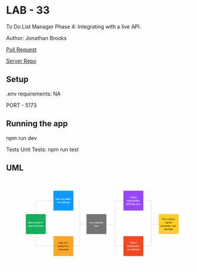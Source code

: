 # LAB - 33

To Do List Manager Phase 4: Integrating with a live API.

Author: Jonathan Brooks

[Pull Request](https://github.com/jonbrooks01/todo-app/pull/1)

[Server Repo](https://github.com/jonbrooks01/todoServer-)
<!-- [deployed server](https://basic-server-4efy.onrender.com) -->

## Setup

.env requirements: NA

PORT - 5173

## Running the app

 npm run dev

<!-- Endpoint: Returns Object -->

<!-- {
  "domain": "deployment-practice-main.onrender.com/",
  "status": "{name: name}",
 "port":
} -->
Tests
Unit Tests: npm run test
<!-- Lint Tests: npm run lint -->

## UML

![UML](./UML.png)
